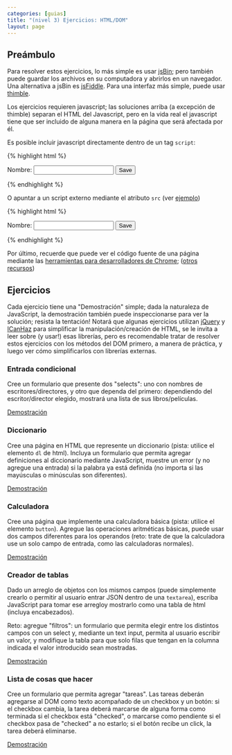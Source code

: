 ```yaml
---
categories: [guias]
title: "(nivel 3) Ejercicios: HTML/DOM"
layout: page
---
```


## Preámbulo

Para resolver estos ejercicios, lo más simple es usar [jsBin](http://jsbin.com/?html,js,console,output); pero también puede guardar los archivos en su computadora y abrirlos en un navegador. Una alternativa a jsBin es [jsFiddle](http://jsfiddle.net/). Para una interfaz más simple, puede usar [thimble](https://thimble.webmaker.org/).

Los ejercicios requieren javascript; las soluciones arriba (a excepción de thimble) separan el HTML del Javascript, pero en la vida real el javascript tiene que ser incluido de alguna manera en la página que será afectada por él.

Es posible incluir javascript directamente dentro de un tag `script`:

{% highlight html %}
<!doctype html>
<html>
  <head>                                                                                 
      <title>Demo de Formularios</title>                                                 
  </head>
  <body>
    <form action="">                                                                     
      <label for="GET-nombre">Nombre:</label>                                            
      <input id="GET-nombre" type="text" name="name">                                    
      <input type="submit" value="Save"> 
    </form>
    <p id="result"></p>
    <script>                                                                             
      var form = document.querySelector("form");                                         
      form.addEventListener("submit", function(event) {                                  
        event.preventDefault();
        var r = document.getElementById("result");                                       
        var n = document.getElementById("GET-nombre");                                   
        r.textContent = n.value;
      });
    </script>                                                                            
  </body>
</html>
{% endhighlight %}

O apuntar a un script externo mediante el atributo `src` (ver [ejemplo](/javascript/codigo/ejemplo_script.html))

{% highlight html %}
<!doctype html>
<html>
  <head>
     <title>Demo de Formularios</title>
     <script type="text/javascript" src="formulario.js"></script>
  </head>
  <body>
    <form action="">                                                                     
      <label for="GET-nombre">Nombre:</label>                                            
      <input id="GET-nombre" type="text" name="name">                                    
      <input type="submit" value="Save"> 
    </form>
    <p id="result"></p>
    <script>
      document.addEventListener("DOMContentLoaded", function(){
         activarFormulario();
      });
    </script>
  </body>
</html>
{% endhighlight %}

Por último, recuerde que puede ver el código fuente de una página mediante las [herramientas para desarrolladores de Chrome](https://developer.chrome.com/devtools); ([otros recursos](https://developer.mozilla.org/en-US/docs/Web/HTML))

## Ejercicios

Cada ejercicio tiene una "Demostración" simple; dada la naturaleza de JavaScript, la demostración también puede inspeccionarse para ver la solución; resista la tentación! Notará que algunas ejercicios utilizan [jQuery](http://learn.jquery.com/about-jquery/how-jquery-works/) y [ICanHaz](http://icanhazjs.com/) para simplificar la manipulación/creación de HTML, se le invita a leer sobre (y usar!) esas librerías, pero es recomendable tratar de resolver estos ejercicios con los métodos del DOM primero, a manera de práctica, y luego ver cómo simplificarlos con librerías externas.

### Entrada condicional

Cree un formulario que presente dos "selects": uno con nombres de escritores/directores, y otro que dependa del primero: dependiendo del escritor/director elegido, mostrará una lista de sus libros/películas.

[Demostración](/javascript/codigo/entrada_condicional.html)

### Diccionario

Cree una página en HTML que represente un diccionario (pista: utilice el elemento `dl` de html). Incluya un formulario que permita agregar definiciones al diccionario mediante JavaScript, muestre un error (y no agregue una entrada) si la palabra ya está definida (no importa si las mayúsculas o minúsculas son diferentes).

[Demostración](/javascript/codigo/diccionario.html)

### Calculadora

Cree una página que implemente una calculadora básica (pista: utilice el elemento `button`). Agregue las operaciones aritméticas básicas, puede usar dos campos diferentes para los operandos (reto: trate de que la calculadora use un solo campo de entrada, como las calculadoras normales).

[Demostración](/javascript/codigo/calculadora.html)

### Creador de tablas

Dado un arreglo de objetos con los mismos campos (puede simplemente crearlo o permitir al usuario entrar JSON dentro de una `textarea`), escriba JavaScript para tomar ese arregloy mostrarlo como una tabla de html (incluya encabezados).

Reto: agregue "filtros": un formulario que permita elegir entre los distintos campos con un select y, mediante un text input, permita al usuario escribir un valor, y modifique la tabla para que solo filas que tengan en la columna indicada el valor introducido sean mostradas.


[Demostración](/javascript/codigo/tablas.html)

### Lista de cosas que hacer

Cree un formulario que permita agregar "tareas". Las tareas deberán agregarse al DOM como texto acompañado de un checkbox y un botón: si el checkbox cambia, la tarea deberá marcarse de alguna forma como terminada si el checkbox está "checked", o marcarse como pendiente si el checkbox pasa de "checked" a no estarlo; si el botón recibe un click, la tarea deberá eliminarse.

[Demostración](/javascript/codigo/todo.html)
